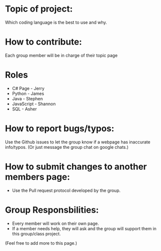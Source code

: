 
# Topic of project:
Which coding language is the best to use and why. 

# How to contribute:
Each group member will be in charge of their topic page

# Roles
- C# Page - Jerry
- Python - James
- Java - Stephen
- JavaScript - Shannon
- SQL - Asher

# How to report bugs/typos:
Use the Github issues to let the group know if a webpage has inaccurate info/typos. (Or just message the group chat on google chats.)

# How to submit changes to another members page:
- Use the Pull request protocol developed by the group.

# Group Responsbilities:
- Every member will work on their own page.
- If a member needs help, they will ask and the group will support them in this group/class project.

(Feel free to add more to this page.)
